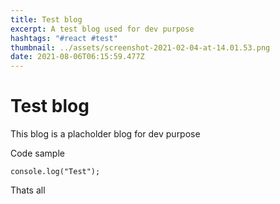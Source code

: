 ```yaml
---
title: Test blog
excerpt: A test blog used for dev purpose
hashtags: "#react #test"
thumbnail: ../assets/screenshot-2021-02-04-at-14.01.53.png
date: 2021-08-06T06:15:59.477Z
---
```

# Test blog

This blog is a placholder blog for dev purpose



Code sample

```
console.log("Test");
```



Thats all